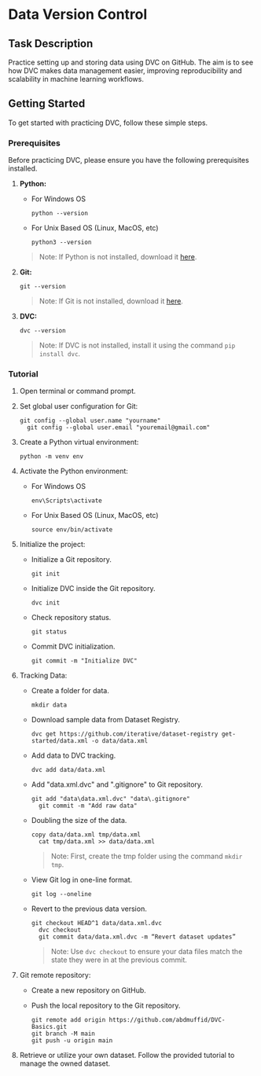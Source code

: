 # Data Version Control

## Task Description

Practice setting up and storing data using DVC on GitHub. The aim is to see how DVC makes data management easier, improving reproducibility and scalability in machine learning workflows.

## Getting Started

To get started with practicing DVC, follow these simple steps.

### Prerequisites

Before practicing DVC, please ensure you have the following prerequisites installed.

1. **Python:**
    - For Windows OS
        ```
        python --version 
        ```
    - For Unix Based OS (Linux, MacOS, etc)
        ```
        python3 --version 
        ```
    > Note: If Python is not installed, download it [here](https://www.python.org/downloads/).

2. **Git:**
    ```
    git --version 
    ```
    > Note: If Git is not installed, download it [here](https://git-scm.com/downloads).

3. **DVC:**
  	```
    dvc --version 
    ```
  	> Note: If DVC is not installed, install it using the command `pip install dvc`.

### Tutorial

1. Open terminal or command prompt.

2. Set global user configuration for Git:
    ```
    git config --global user.name "yourname"
	  git config --global user.email "youremail@gmail.com"
  	```

3. Create a Python virtual environment:
    ```
    python -m venv env
    ```

4. Activate the Python environment:
    - For Windows OS
      ```
      env\Scripts\activate
      ```
    - For Unix Based OS (Linux, MacOS, etc)
      ```
      source env/bin/activate
      ```

5. Initialize the project:

    - Initialize a Git repository.
      ```
      git init
      ```

    - Initialize DVC inside the Git repository.
      ```
      dvc init
      ```

    - Check repository status.
      ```
      git status
      ```

    - Commit DVC initialization.
      ```
      git commit -m "Initialize DVC"
      ```

6. Tracking Data:

    - Create a folder for data.
      ```
      mkdir data
      ```

    - Download sample data from Dataset Registry.
      ```
      dvc get https://github.com/iterative/dataset-registry get-started/data.xml -o data/data.xml
      ```

    - Add data to DVC tracking.
      ```
      dvc add data/data.xml
      ```

    - Add "data.xml.dvc" and ".gitignore" to Git repository.
      ```
      git add "data\data.xml.dvc" "data\.gitignore"
	    git commit -m "Add raw data"
      ```

    - Doubling the size of the data.
      ```
      copy data/data.xml tmp/data.xml
	    cat tmp/data.xml >> data/data.xml
      ```
      > Note: First, create the tmp folder using the command `mkdir tmp`.

    - View Git log in one-line format.
      ```
      git log --oneline
      ```

    - Revert to the previous data version.
      ```
      git checkout HEAD^1 data/data.xml.dvc
	    dvc checkout
	    git commit data/data.xml.dvc -m “Revert dataset updates”
      ```
      > Note: Use `dvc checkout` to ensure your data files match the state they were in at the previous commit.

7. Git remote repository:

    - Create a new repository on GitHub.

    - Push the local repository to the Git repository.
      ```
      git remote add origin https://github.com/abdmuffid/DVC-Basics.git
  	  git branch -M main
  	  git push -u origin main
      ```

8. Retrieve or utilize your own dataset. Follow the provided tutorial to manage the owned dataset.
